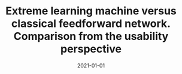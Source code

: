 ---
# Documentation: https://wowchemy.com/docs/managing-content/

title: Extreme learning machine versus classical feedforward network. Comparison from
  the usability perspective
subtitle: ''
summary: ''
authors:
- markowska-kaczmar
- Michał Kosturek
tags: []
categories: []
date: '2021-01-01'
lastmod: 2022-10-07T04:58:29Z
featured: false
draft: false

# Featured image
# To use, add an image named `featured.jpg/png` to your page's folder.
# Focal points: Smart, Center, TopLeft, Top, TopRight, Left, Right, BottomLeft, Bottom, BottomRight.
image:
  caption: ''
  focal_point: ''
  preview_only: false

# Projects (optional).
#   Associate this post with one or more of your projects.
#   Simply enter your project's folder or file name without extension.
#   E.g. `projects = ["internal-project"]` references `content/project/deep-learning/index.md`.
#   Otherwise, set `projects = []`.
projects: []
publishDate: '2022-10-07T04:58:28.727368Z'
publication_types:
- '2'
abstract: ''
publication: '*Neural Computing & Applications*'
doi: 10.1007/s00521-021-06402-y
links:
- name: URL
  url: https://link.springer.com/article/10.1007%2Fs00521-021-06402-y
---